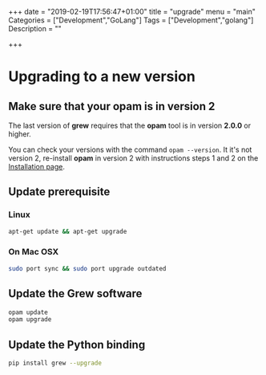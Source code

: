 +++
date = "2019-02-19T17:56:47+01:00"
title = "upgrade"
menu = "main"
Categories = ["Development","GoLang"]
Tags = ["Development","golang"]
Description = ""

+++

# Upgrading to a new version

## Make sure that your opam is in version 2
The last version of **grew** requires that the **opam** tool is in version **2.0.0** or higher.

You can check your versions with the command `opam --version`.
It it's not version 2, re-install **opam** in version 2 with instructions steps 1 and 2 on the [Installation page](../install).

## Update prerequisite
### Linux
```bash
apt-get update && apt-get upgrade
```

### On Mac OSX
```bash
sudo port sync && sudo port upgrade outdated
```

## Update the Grew software

```bash
opam update
opam upgrade
```

## Update the Python binding
```bash
pip install grew --upgrade
```

